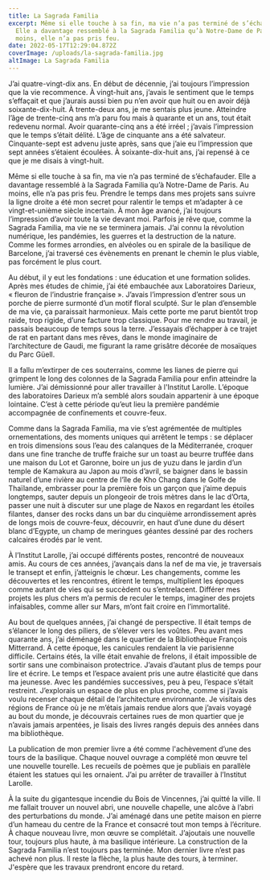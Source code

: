 ```yaml
---
title: La Sagrada Familia
excerpt: Même si elle touche à sa fin, ma vie n’a pas terminé de s’échafauder.
  Elle a davantage ressemblé à la Sagrada Familia qu’à Notre-Dame de Paris. Au
  moins, elle n’a pas pris feu.
date: 2022-05-17T12:29:04.872Z
coverImage: /uploads/la-sagrada-familia.jpg
altImage: La Sagrada Familia
---
```

J’ai quatre-vingt-dix ans. En début de décennie, j’ai toujours l’impression que la vie recommence. À vingt-huit ans, j’avais le sentiment que le temps s’effaçait et que j’aurais aussi bien pu n’en avoir que huit ou en avoir déjà soixante-dix-huit. À trente-deux ans, je me sentais plus jeune. Atteindre l’âge de trente-cinq ans m’a paru fou mais à quarante et un ans, tout était redevenu normal. Avoir quarante-cinq ans a été irréel ; j’avais l’impression que le temps s’était délité. L’âge de cinquante ans a été salvateur. Cinquante-sept est advenu juste après, sans que j’aie eu l’impression que sept années s’étaient écoulées. À soixante-dix-huit ans, j’ai repensé à ce que je me disais à vingt-huit. 


Même si elle touche à sa fin, ma vie n’a pas terminé de s’échafauder. Elle a davantage ressemblé à la Sagrada Familia qu’à Notre-Dame de Paris. Au moins, elle n’a pas pris feu. Prendre le temps dans mes projets sans suivre la ligne droite a été mon secret pour ralentir le temps et m’adapter à ce vingt-et-unième siècle incertain. À mon âge avancé, j’ai toujours l’impression d’avoir toute la vie devant moi. Parfois je rêve que, comme la Sagrada Familia, ma vie ne se terminera jamais. J’ai connu la révolution numérique, les pandémies, les guerres et la destruction de la nature. Comme les formes arrondies, en alvéoles ou en spirale de la basilique de Barcelone, j’ai traversé ces évènements en prenant le chemin le plus viable, pas forcément le plus court. 


Au début, il y eut les fondations : une éducation et une formation solides. Après mes études de chimie, j’ai été embauchée aux Laboratoires Darieux, « fleuron de l’industrie française ». J’avais l’impression d’entrer sous un porche de pierre surmonté d’un motif floral sculpté. Sur le plan d’ensemble de ma vie, ça paraissait harmonieux. Mais cette porte me parut bientôt trop raide, trop rigide, d’une facture trop classique. Pour me rendre au travail, je passais beaucoup de temps sous la terre. J’essayais d’échapper à ce trajet de rat en partant dans mes rêves, dans le monde imaginaire de l’architecture de Gaudi, me figurant la rame grisâtre décorée de mosaïques du Parc Güell. 

Il a fallu m’extirper de ces souterrains, comme les lianes de pierre qui grimpent le long des colonnes de la Sagrada Familia pour enfin atteindre la lumière. J’ai démissionné pour aller travailler à l'Institut Larolle. L’époque des laboratoires Darieux m’a semblé alors soudain appartenir à une époque lointaine. C’est à cette période qu’eut lieu la première pandémie accompagnée de confinements et couvre-feux. 


Comme dans la Sagrada Familia,  ma vie s’est agrémentée de multiples ornementations, des moments uniques qui arrêtent le temps : se déplacer en trois dimensions sous l’eau des calanques de la Méditerranée, croquer dans une fine tranche de truffe fraiche sur un toast au beurre truffée dans une maison du Lot et Garonne, boire un jus de yuzu dans le jardin d’un temple de Kamakura au Japon au mois d’avril, se baigner dans le bassin naturel d’une rivière au centre de l’île de Kho Chang dans le Golfe de Thaïlande, embrasser pour la première fois un garçon que j’aime depuis longtemps, sauter depuis un plongeoir de trois mètres dans le lac d’Orta, passer une nuit à discuter sur une plage de Naxos en regardant les étoiles filantes, danser des rocks dans un bar du cinquième arrondissement après de longs mois de couvre-feux, découvrir, en haut d’une dune du désert blanc d’Egypte, un champ de meringues géantes dessiné par des rochers calcaires érodés par le vent.


À l’Institut Larolle, j’ai occupé différents postes, rencontré de nouveaux amis. Au cours de ces années, j’avançais dans la nef de ma vie, je traversais le transept et enfin, j’atteignis le chœur. Les changements, comme les découvertes et les rencontres, étirent le temps, multiplient les époques comme autant de vies qui se succèdent ou s’entrelacent. Différer mes projets les plus chers m’a permis de reculer le temps, imaginer des projets infaisables, comme aller sur Mars, m’ont fait croire en l’immortalité. 

Au bout de quelques années, j’ai changé de perspective. Il était temps de s’élancer le long des piliers, de s’élever vers les voûtes. Peu avant mes quarante ans, j’ai déménagé dans le quartier de la Bibliothèque François Mitterrand. À cette époque, les canicules rendaient la vie parisienne difficile. Certains étés, la ville était envahie de frelons, il était impossible de sortir sans une combinaison protectrice. J’avais d’autant plus de temps pour lire et écrire. Le temps et l’espace avaient pris une autre élasticité que dans ma jeunesse. Avec les pandémies successives, peu à peu, l’espace s’était restreint. J’explorais un espace de plus en plus proche, comme si j’avais voulu recenser chaque détail de l’architecture environnante. Je visitais des régions de France où je ne m’étais jamais rendue alors que j’avais voyagé au bout du monde, je découvrais certaines rues de mon quartier que je n’avais jamais arpentées, je lisais des livres rangés depuis des années dans ma bibliothèque.


La publication de mon premier livre a été comme l'achèvement d’une des tours de la basilique. Chaque nouvel ouvrage a complété mon œuvre tel une nouvelle tourelle. Les recueils de poèmes que je publiais en parallèle étaient les statues qui les ornaient. J’ai pu arrêter de travailler à l’Institut Larolle. 


À la suite du gigantesque incendie du Bois de Vincennes, j’ai quitté la ville. Il me fallait trouver un nouvel abri, une nouvelle chapelle, une alcôve à l’abri des perturbations du monde. J’ai aménagé dans une petite maison en pierre d’un hameau du centre de la France et consacré tout mon temps à l’écriture. À chaque nouveau livre, mon œuvre se complétait. J’ajoutais une nouvelle tour, toujours plus haute, à ma basilique intérieure. La construction de la Sagrada Familia n’est toujours pas terminée. Mon dernier livre n’est pas achevé non plus. Il reste la flèche, la plus haute des tours, à terminer. J'espère que les travaux prendront encore du retard.
